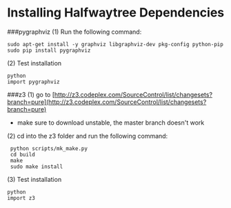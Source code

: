 Installing Halfwaytree Dependencies
===========

###pygraphviz
(1) Run the following command:
```
sudo apt-get install -y graphviz libgraphviz-dev pkg-config python-pip
sudo pip install pygraphviz
```
(2) Test installation
```
python
import pygraphviz
```

###z3
(1) go to [http://z3.codeplex.com/SourceControl/list/changesets?branch=pure](http://z3.codeplex.com/SourceControl/list/changesets?branch=pure)

  * make sure to download unstable, the master branch doesn't work

(2) cd into the z3 folder and run the following command:
```
 python scripts/mk_make.py
 cd build
 make
 sudo make install
```

(3) Test installation

```
python
import z3
```

